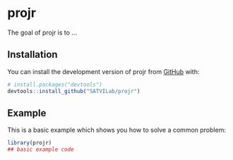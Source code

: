 
# projr

<!-- badges: start -->
<!-- badges: end -->

The goal of projr is to ...

## Installation

You can install the development version of projr from [GitHub](https://github.com/) with:

``` r
# install.packages("devtools")
devtools::install_github("SATVILab/projr")
```

## Example

This is a basic example which shows you how to solve a common problem:

``` r
library(projr)
## basic example code
```

